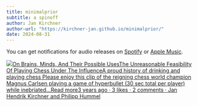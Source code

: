 ```yaml
---
title: minimalprior
subtitle: a spinoff
author: Jan Kirchner
author-url: "https://kirchner-jan.github.io/minimalprior/"
date: 2024-08-31
---
```


You can get notifications for audio releases on [Spotify](https://open.spotify.com/show/6vHVA4oHPEnt3AqJF6WB64) or [Apple Music](https://podcasts.apple.com/us/podcast/on-brains-minds-and-their-possible-uses/id1617525316).

[![](https://substackcdn.com/image/fetch/w_56,c_limit,f_auto,q_auto:good,fl_progressive:steep/https%3A%2F%2Fbucketeer-e05bbc84-baa3-437e-9518-adb32be77984.s3.amazonaws.com%2Fpublic%2Fimages%2F3c853a3b-98b1-478d-b392-7c3bd57af339_1280x1280.png)On Brains, Minds, And Their Possible UsesThe Unreasonable Feasibility Of Playing Chess Under The InfluenceA proud history of drinking and playing chess Please enjoy this clip of the reigning chess world champion Magnus Carlsen playing a game of hyperbullet (30 sec total per player) while inebriated…Read more3 years ago · 3 likes · 2 comments · Jan Hendrik Kirchner and Philipp Hummel](https://kirchner-jan.github.io/minimalprior/posts/universalprior/the-unreasonable-feasibility-of-playing?utm_source=substack&utm_campaign=post_embed&utm_medium=web)
